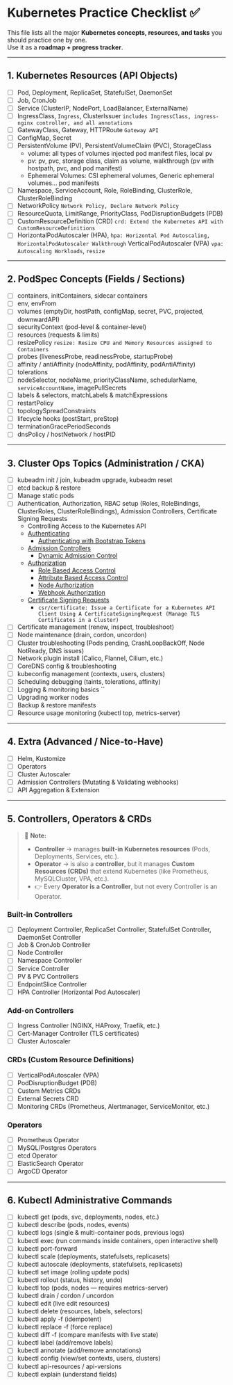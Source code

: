 # Kubernetes Practice Checklist ✅

This file lists all the major **Kubernetes concepts, resources, and tasks** you should practice one by one.  
Use it as a **roadmap + progress tracker**.

---

## 1. Kubernetes Resources (API Objects)

- [ ] Pod, Deployment, ReplicaSet, StatefulSet, DaemonSet
- [ ] Job, CronJob
- [ ] Service (ClusterIP, NodePort, LoadBalancer, ExternalName)
- [ ] IngressClass, `Ingress`, ClusterIssuer     `includes IngressClass, ingress-nginx controller, and all annotations` 
- [ ] GatewayClass, Gateway, HTTPRoute `Gateway API`
- [ ] ConfigMap, Secret
- [ ] PersistentVolume (PV), PersistentVolumeClaim (PVC), StorageClass
  - volume: all types of volumes injected pod manifest files, local pv
  - pv: pv, pvc, storage class, claim as volume, walkthrough (pv with hostpath, pvc, and pod manifest)
  - Ephemeral Volumes: CSI ephemeral volumes, Generic ephemeral volumes... pod manifests
- [ ] Namespace, ServiceAccount, Role, RoleBinding, ClusterRole, ClusterRoleBinding
- [ ] NetworkPolicy  `Network Policy, Declare Network Policy`
- [ ] ResourceQuota, LimitRange, PriorityClass, PodDisruptionBudgets (PDB)
- [ ] CustomResourceDefinition (CRD)     `crd: Extend the Kubernetes API with CustomResourceDefinitions`
- [ ] HorizontalPodAutoscaler (HPA), `hpa: Horizontal Pod Autoscaling, HorizontalPodAutoscaler Walkthrough` VerticalPodAutoscaler (VPA) `vpa: Autoscaling Workloads`, `resize`

---

## 2. PodSpec Concepts (Fields / Sections)

- [ ] containers, initContainers, sidecar containers
- [ ] env, envFrom
- [ ] volumes (emptyDir, hostPath, configMap, secret, PVC, projected, downwardAPI)
- [ ] securityContext (pod-level & container-level)
- [ ] resources (requests & limits)
- [ ] resizePolicy `resize: Resize CPU and Memory Resources assigned to Containers`
- [ ] probes (livenessProbe, readinessProbe, startupProbe)
- [ ] affinity / antiAffinity (nodeAffinity, podAffinity, podAntiAffinity)
- [ ] tolerations
- [ ] nodeSelector, nodeName, priorityClassName, schedularName, `serviceAccountName`, imagePullSecrets
- [ ] labels & selectors, matchLabels & matchExpressions
- [ ] restartPolicy
- [ ] topologySpreadConstraints
- [ ] lifecycle hooks (postStart, preStop)
- [ ] terminationGracePeriodSeconds
- [ ] dnsPolicy / hostNetwork / hostPID

---

## 3. Cluster Ops Topics (Administration / CKA)

- [ ] kubeadm init / join, kubeadm upgrade, kubeadm reset
- [ ] etcd backup & restore
- [ ] Manage static pods
- [ ] Authentication, Authorization, RBAC setup (Roles, RoleBindings, ClusterRoles, ClusterRoleBindings), Admission Controllers, Certificate Signing Requests
  -  Controlling Access to the Kubernetes API
    - [Authenticating](https://kubernetes.io/docs/reference/access-authn-authz/authentication/)
       - [Authenticating with Bootstrap Tokens](https://kubernetes.io/docs/reference/access-authn-authz/bootstrap-tokens/)
    - [Admission Controllers](https://kubernetes.io/docs/reference/access-authn-authz/admission-controllers/)
       - [Dynamic Admission Control](https://kubernetes.io/docs/reference/access-authn-authz/extensible-admission-controllers/)
    - [Authorization](https://kubernetes.io/docs/reference/access-authn-authz/authorization/)
       - [Role Based Access Control](https://kubernetes.io/docs/reference/access-authn-authz/rbac/)
       - [Attribute Based Access Control](https://kubernetes.io/docs/reference/access-authn-authz/abac/)
       - [Node Authorization](https://kubernetes.io/docs/reference/access-authn-authz/node/)
       - [Webhook Authorization](https://kubernetes.io/docs/reference/access-authn-authz/webhook/)
    - [Certificate Signing Requests](https://kubernetes.io/docs/reference/access-authn-authz/certificate-signing-requests/)
        - `csr/certificate: Issue a Certificate for a Kubernetes API Client Using A CertificateSigningRequest (Manage TLS Certificates in a Cluster)`   
- [ ] Certificate management (renew, inspect, troubleshoot)
- [ ] Node maintenance (drain, cordon, uncordon)
- [ ] Cluster troubleshooting (Pods pending, CrashLoopBackOff, Node NotReady, DNS issues)
- [ ] Network plugin install (Calico, Flannel, Cilium, etc.)
- [ ] CoreDNS config & troubleshooting
- [ ] kubeconfig management (contexts, users, clusters)
- [ ] Scheduling debugging (taints, tolerations, affinity)
- [ ] Logging & monitoring basics ``
- [ ] Upgrading worker nodes
- [ ] Backup & restore manifests
- [ ] Resource usage monitoring (kubectl top, metrics-server)

---

## 4. Extra (Advanced / Nice-to-Have)

- [ ] Helm, Kustomize
- [ ] Operators
- [ ] Cluster Autoscaler
- [ ] Admission Controllers (Mutating & Validating webhooks)
- [ ] API Aggregation & Extension

---

## 5. Controllers, Operators & CRDs

> 📌 **Note:**  
> - **Controller** → manages **built-in Kubernetes resources** (Pods, Deployments, Services, etc.).  
> - **Operator** → is also a **controller**, but it manages **Custom Resources (CRDs)** that extend Kubernetes (like Prometheus, MySQLCluster, VPA, etc.).  
> - 👉 Every **Operator is a Controller**, but not every Controller is an Operator.

### Built-in Controllers
- [ ] Deployment Controller, ReplicaSet Controller, StatefulSet Controller, DaemonSet Controller
- [ ] Job & CronJob Controller
- [ ] Node Controller
- [ ] Namespace Controller
- [ ] Service Controller
- [ ] PV & PVC Controllers
- [ ] EndpointSlice Controller
- [ ] HPA Controller (Horizontal Pod Autoscaler)

### Add-on Controllers
- [ ] Ingress Controller (NGINX, HAProxy, Traefik, etc.)
- [ ] Cert-Manager Controller (TLS certificates)
- [ ] Cluster Autoscaler

### CRDs (Custom Resource Definitions)
- [ ] VerticalPodAutoscaler (VPA)
- [ ] PodDisruptionBudget (PDB)
- [ ] Custom Metrics CRDs
- [ ] External Secrets CRD
- [ ] Monitoring CRDs (Prometheus, Alertmanager, ServiceMonitor, etc.)

### Operators
- [ ] Prometheus Operator
- [ ] MySQL/Postgres Operators
- [ ] etcd Operator
- [ ] ElasticSearch Operator
- [ ] ArgoCD Operator

---

## 6. Kubectl Administrative Commands

- [ ] kubectl get (pods, svc, deployments, nodes, etc.)
- [ ] kubectl describe (pods, nodes, events)
- [ ] kubectl logs (single & multi-container pods, previous logs)
- [ ] kubectl exec (run commands inside containers, open interactive shell)
- [ ] kubectl port-forward
- [ ] kubectl scale (deployments, statefulsets, replicasets)
- [ ] kubectl autoscale (deployments, statefulsets, replicasets)
- [ ] kubectl set image (rolling update pods)
- [ ] kubectl rollout (status, history, undo)
- [ ] kubectl top (pods, nodes — requires metrics-server)
- [ ] kubectl drain / cordon / uncordon
- [ ] kubectl edit (live edit resources)
- [ ] kubectl delete (resources, labels, selectors)
- [ ] kubectl apply -f (idempotent)
- [ ] kubectl replace -f (force replace)
- [ ] kubectl diff -f (compare manifests with live state)
- [ ] kubectl label (add/remove labels)
- [ ] kubectl annotate (add/remove annotations)
- [ ] kubectl config (view/set contexts, users, clusters)
- [ ] kubectl api-resources / api-versions
- [ ] kubectl explain (understand fields)
